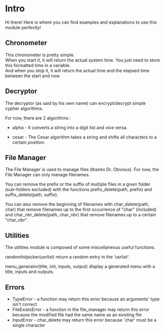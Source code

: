 <h1>Intro</h1>
Hi there! Here is where you can find examples and explanations to use this module perfectly!

<h2>Chronometer</h2>
This chronometer is pretty simple.<br/>
When you start it, it will return the actual system time. You just need to store this formatted time in a variable.<br/>
And when you stop it, it will return the actual time and the elapsed time between the start and now.<br/>

<h2>Decryptor</h2>
The decryptor (as said by his own name) can encrypt/decrypt simple cypher algorithms.<br/>
<p>For now, there are 2 algorithms :</p>
	<ul>
		<li><p>alpha - It converts a string into a digit list and vice versa.</p></li>
		<li><p>cesar - The Cesar algorithm takes a string and shifts all characters to a certain position.</p></li>
	</ul>

<h2>File Manager</h2>
<p>The File Manager is used to manage files (thanks Dr. Obvious). For now, the File Manager can only manage filenames.</p>
<p>You can remove the prefix or the suffix of multiple files in a given folder (sub-folders excluded) with the functions prefix_delete(path, prefix) and suffix_delete(path, suffix).</p>
<p>You can also remove the beginning of filenames with char_delete(path, char) that remove filenames up to the first occurrence of "char" (included) and char_nbr_delete(path, char_nbr) that remove filenames up to a certain "char_nbr".</p>

<h2>Utilities</h2>
<p>The utilities module is composed of some miscellaneous useful functions.</p>
<p>randomlistpicker(usrlist) return a random entry in the 'usrlist'.</p>
menu_generator(title, init, inputs, output) display a generated menu with a title, inputs and outputs.<br/>

<h2>Errors</h2>
	<ul>
		<li>TypeError - a function may return this error because an arguments' type isn't correct</li>
		<li>FileExistsError - a function in the file_manager may return this error because the modified file had the same name as an existing file</li>
		<li>InputError - char_delete may return this error because 'char' must be a single character</li>
	</ul>
